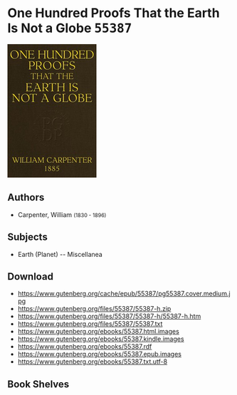 # One Hundred Proofs That the Earth Is Not a Globe <kbd>55387</kbd>

![](./cover.medium.jpg "")

## Authors


 - Carpenter, William <small>(1830 - 1896)</small>

## Subjects


 - Earth (Planet) -- Miscellanea

## Download


 - https://www.gutenberg.org/cache/epub/55387/pg55387.cover.medium.jpg
 - https://www.gutenberg.org/files/55387/55387-h.zip
 - https://www.gutenberg.org/files/55387/55387-h/55387-h.htm
 - https://www.gutenberg.org/files/55387/55387.txt
 - https://www.gutenberg.org/ebooks/55387.html.images
 - https://www.gutenberg.org/ebooks/55387.kindle.images
 - https://www.gutenberg.org/ebooks/55387.rdf
 - https://www.gutenberg.org/ebooks/55387.epub.images
 - https://www.gutenberg.org/ebooks/55387.txt.utf-8

## Book Shelves


